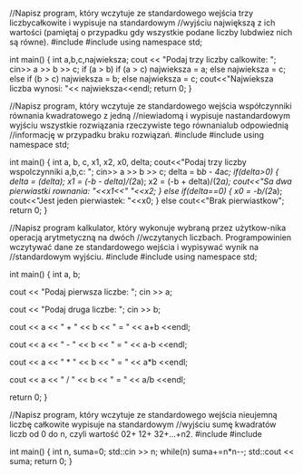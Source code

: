 //Napisz program, który wczytuje ze standardowego wejścia trzy liczbycałkowite i wypisuje na standardowym
//wyjściu największą z ich wartości (pamiętaj o przypadku gdy wszystkie podane liczby lubdwiez nich są równe).
#include <iostream>
#include <string>
using namespace std;

int main()
{
int a,b,c,najwieksza;
cout << "Podaj trzy liczby calkowite: ";
cin>> a >> b >> c;
    if (a > b)
    if (a > c)
    najwieksza = a;
else
    najwieksza = c;
else
    if (b > c)
    najwieksza = b;
else
    najwieksza = c;
cout<<"Najwieksza liczba wynosi: "<< najwieksza<<endl;
return 0;
}

//Napisz program, który wczytuje ze standardowego wejścia współczynniki równania kwadratowego z jedną
//niewiadomą i wypisuje nastandardowym wyjściu wszystkie rozwiązania rzeczywiste tego równanialub odpowiednią
//informację w przypadku braku rozwiązań.
#include <iostream>
#include <string>
using namespace std;

int main()
{
int a, b, c, x1, x2, x0, delta;
cout<<"Podaj trzy liczby wspolczynniki a,b,c: ";
cin>> a >> b >> c;
delta = b*b - 4*a*c;
    if(delta>0)
{
    delta = (delta);
    x1 = (-b - delta)/(2*a);
    x2 = (-b + delta)/(2*a);
cout<<"Sa dwa pierwiastki rownania: "<<x1<<" "<<x2;
}
else
    if(delta==0)
{
    x0 = -b/(2*a);
cout<<"Jest jeden pierwiastek: "<<x0;
}
else
cout<<"Brak pierwiastkow";
return 0;
}

//Napisz program kalkulator, który wykonuje wybraną przez użytkow-nika operacją arytmetyczną na dwóch
//wczytanych liczbach. Programpowinien wczytywać dane ze standardowego wejścia i wypisywać wynik na
//standardowym wyjściu.
#include <iostream>
#include <string>
using namespace std;

int main()
{
int a, b;

cout << "Podaj pierwsza liczbe: ";
cin >> a;

cout << "Podaj druga liczbe: ";
cin >> b;

cout << a << " + " << b << " = " << a+b <<endl;

cout << a << " - " << b << " = " << a-b <<endl;

cout << a << " * " << b << " = " << a*b <<endl;

cout << a << " / " << b << " = " << a/b <<endl;

return 0;
}

//Napisz program, który wczytuje ze standardowego wejścia nieujemną liczbę całkowite wypisuje na standardowym
//wyjściu sumę kwadratów liczb od 0 do n, czyli wartość 02+ 12+ 32+...+n2.
#include <iostream>
#include <string>

int main()
{
int n, suma=0;
std::cin >> n;
while(n)
suma+=n*n--;
std::cout << suma;
return 0;
}
